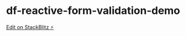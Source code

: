# df-reactive-form-validation-demo

[Edit on StackBlitz ⚡️](https://stackblitz.com/edit/df-reactive-form-validation-demo)